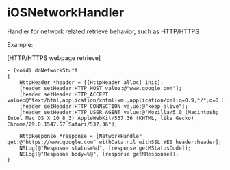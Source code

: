 iOSNetworkHandler
=================

Handler for network related retrieve behavior, such as HTTP/HTTPS

Example:

[HTTP/HTTPS webpage retrieve]

	- (void) doNetworkStuff
	{
    	HttpHeader *header = [[HttpHeader alloc] init];
    	[header setHeader:HTTP_HOST value:@"www.google.com"];
    	[header setHeader:HTTP_ACCEPT value:@"text/html,application/xhtml+xml,application/xml;q=0.9,*/*;q=0.8"];
    	[header setHeader:HTTP_CONNECTION value:@"keep-alive"];
    	[header setHeader:HTTP_USER_AGENT value:@"Mozilla/5.0 (Macintosh; Intel Mac OS X 10_8_3) AppleWebKit/537.36 (KHTML, like Gecko) Chrome/29.0.1547.57 Safari/537.36"];
    
    	HttpResponse *response = [NetworkHandler get:@"https://www.google.com" withData:nil withSSL:YES header:header];
    	NSLog(@"Resposne status=%d", [response getMStatusCode]);
    	NSLog(@"Resposne body=%@", [response getMResponse]);
	}

